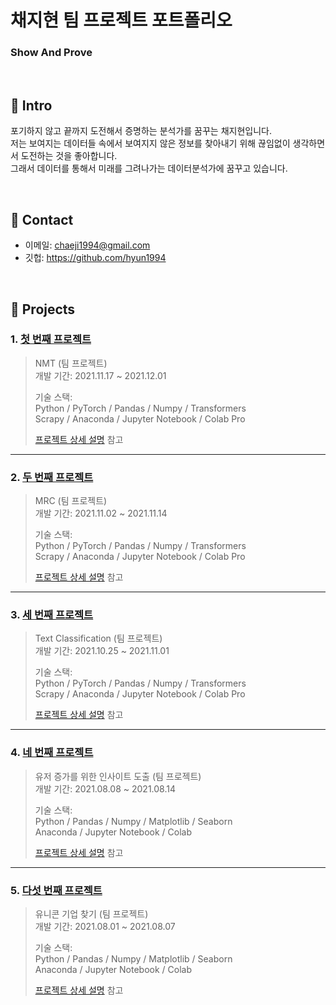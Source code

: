 # 채지현 팀 프로젝트 포트폴리오
### Show And Prove

</br>

## :pushpin: Intro
포기하지 않고 끝까지 도전해서 증명하는 분석가를 꿈꾸는 채지현입니다.   
저는 보여지는 데이터들 속에서 보여지지 않은 정보를 찾아내기 위해 끊임없이 생각하면서 도전하는 것을 좋아합니다.   
그래서 데이터를 통해서 미래를 그려나가는 데이터분석가에 꿈꾸고 있습니다.

</br>

## :pushpin: Contact
- 이메일: chaeji1994@gmail.com
- 깃헙: https://github.com/hyun1994

</br>

## :pushpin: Projects
### 1. [첫 번째 프로젝트](https://github.com/hyun1994/GoormNLP/tree/main/NMT)
>NMT (팀 프로젝트)  
>개발 기간: 2021.11.17 ~ 2021.12.01  
>  
>기술 스택:  
>Python / PyTorch / Pandas / Numpy / Transformers  
>Scrapy / Anaconda / Jupyter Notebook / Colab Pro
>  
>[프로젝트 상세 설명](https://github.com/hyun1994/GoormNLP/tree/main/NMT) 참고

---

### 2. [두 번째 프로젝트](https://github.com/hyun1994/GoormNLP/tree/main/mrc)
>MRC  (팀 프로젝트)  
>개발 기간: 2021.11.02 ~ 2021.11.14  
>  
>기술 스택:  
>Python / PyTorch / Pandas / Numpy / Transformers  
>Scrapy / Anaconda / Jupyter Notebook / Colab Pro
>  
>[프로젝트 상세 설명](https://github.com/hyun1994/GoormNLP/tree/main/mrc) 참고

---

### 3. [세 번째 프로젝트](https://github.com/hyun1994/GoormNLP/tree/main/Textclassification)
>Text Classification  (팀 프로젝트)  
>개발 기간: 2021.10.25 ~ 2021.11.01  
>  
>기술 스택:  
>Python / PyTorch / Pandas / Numpy / Transformers  
>Scrapy / Anaconda / Jupyter Notebook / Colab Pro
>  
>[프로젝트 상세 설명](https://github.com/hyun1994/GoormNLP/tree/main/Textclassification) 참고

---

### 4. [네 번째 프로젝트](https://github.com/hyun1994/team3_wanted_onboarding/tree/master/Week2_%EC%B1%84%EC%A7%80%ED%98%84)
>유저 증가를 위한 인사이트 도출  (팀 프로젝트)  
>개발 기간: 2021.08.08 ~ 2021.08.14  
>  
>기술 스택:  
>Python / Pandas / Numpy / Matplotlib / Seaborn   
>Anaconda / Jupyter Notebook / Colab
>  
>[프로젝트 상세 설명](https://github.com/hyun1994/team3_wanted_onboarding/tree/master/Week2_%EC%B1%84%EC%A7%80%ED%98%84) 참고

---

### 5. [다섯 번째 프로젝트](https://github.com/hyun1994/team3_wanted_onboarding_2nd/tree/master/Week1_%EC%B1%84%EC%A7%80%ED%98%84)
>유니콘 기업 찾기  (팀 프로젝트)  
>개발 기간: 2021.08.01 ~ 2021.08.07  
>  
>기술 스택:  
>Python / Pandas / Numpy / Matplotlib / Seaborn   
>Anaconda / Jupyter Notebook / Colab
> 
>[프로젝트 상세 설명](https://github.com/hyun1994/team3_wanted_onboarding_2nd/tree/master/Week1_%EC%B1%84%EC%A7%80%ED%98%84) 참고
